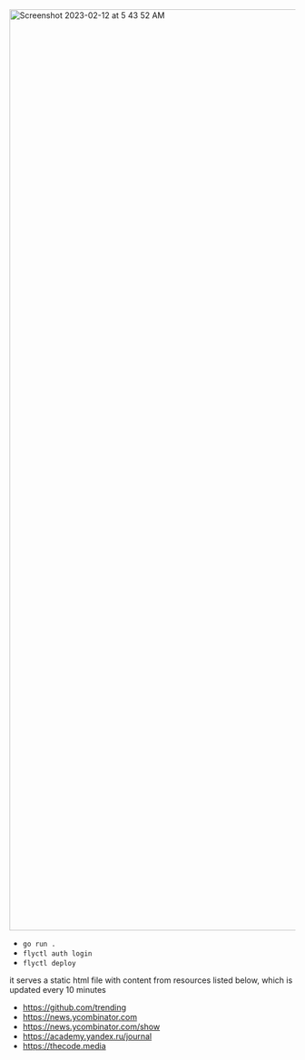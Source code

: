 <img width="1624" alt="Screenshot 2023-02-12 at 5 43 52 AM" src="https://user-images.githubusercontent.com/33498670/218290033-f8b26d73-e9fa-41f1-b846-d907211a07ec.png">

- `go run .`
- `flyctl auth login`
- `flyctl deploy`

it serves a static html file with content from resources listed below, which is updated every 10 minutes
- https://github.com/trending
- https://news.ycombinator.com
- https://news.ycombinator.com/show
- https://academy.yandex.ru/journal
- https://thecode.media
